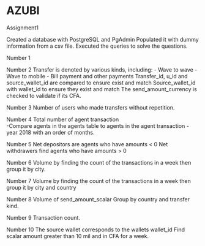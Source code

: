 # AZUBI 
 Assignment1

Created a database with PostgreSQL and PgAdmin
Populated it with dummy information from a csv file.
Executed the queries to solve the questions.

Number 1 


Number 2
Transfer is denoted by various kinds, including:
        - Wave to wave 
        - Wave to mobile 
        - Bill payment and other payments
Transfer_id, u_id and source_wallet_id are compared to ensure exist and match
Source_wallet_id with wallet_id to ensure they exist and match 
The send_amount_currency is checked to validate if its CFA. 

Number 3
Number of users who made transfers without repetition. 

Number 4
Total number of agent transaction  
    -Compare agents in the agents table to  agents in the agent transaction  -year 2018 with an order of months.

Number 5
 Net depositors are agents who have amounts < 0
Net withdrawers find agents who have amounts > 0

Number 6
Volume by finding the count of the transactions in a week then group it by city. 

Number 7
Volume by finding the count of the transactions in a week then group it by city and country

Number 8
Volume of send_amount_scalar 
Group by country and transfer kind. 

Number 9
Transaction count. 

Number 10
The source wallet corresponds to the wallets wallet_id
Find scalar amount greater than 10 mil and in CFA for a week. 


